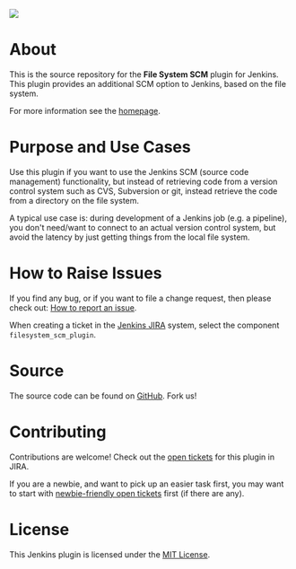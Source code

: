 [![][ButlerImage]][homepage] 

# About
This is the source repository for the **File System SCM** plugin for Jenkins.
This plugin provides an additional SCM option to Jenkins, based on the file
system.

For more information see the [homepage].

# Purpose and Use Cases

Use this plugin if you want to use the Jenkins SCM (source code management)
functionality, but instead of retrieving code from a version control system such
as CVS, Subversion or git, instead retrieve the code from a directory on the
file system.

A typical use case is: during development of a Jenkins job (e.g. a pipeline),
you don't need/want to connect to an actual version control system, but avoid
the latency by just getting things from the local file system. 

# How to Raise Issues

If you find any bug, or if you want to file a change request, then please
check out:
[How to report an issue](https://wiki.jenkins.io/display/JENKINS/How+to+report+an+issue).

When creating a ticket in the [Jenkins JIRA](https://issues.jenkins-ci.org/)
system, select the component `filesystem_scm_plugin`.

# Source
The source code can be found on
[GitHub](https://github.com/jenkinsci/filesystem_scm-plugin). Fork us!

# Contributing

Contributions are welcome! Check out the
[open tickets](https://issues.jenkins-ci.org/issues/?jql=project%20%3D%20JENKINS%20AND%20status%20in%20%28Open%2C%20Reopened%29%20AND%20component%20%3D%20filesystem_scm-plugin)
for this plugin in JIRA.

If you are a newbie, and want to pick up an easier task first, you may
want to start with
[newbie-friendly open tickets](https://issues.jenkins-ci.org/issues/?jql=project%20%3D%20JENKINS%20AND%20status%20in%20%28Open%2C%20Reopened%29%20AND%20component%20%3D%20filesystem_scm-plugin%20AND%20labels%20%3D%20newbie-friendly)
first (if there are any).

# License
This Jenkins plugin is licensed under the [MIT License](./LICENSE.txt).

[ButlerImage]: https://jenkins.io/sites/default/files/jenkins_logo.png
[homepage]: https://plugins.jenkins.io/filesystem_scm
